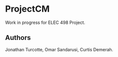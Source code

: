 # ProjectCM
Work in progress for ELEC 498 Project.

## Authors
Jonathan Turcotte,
Omar Sandarusi,
Curtis Demerah.